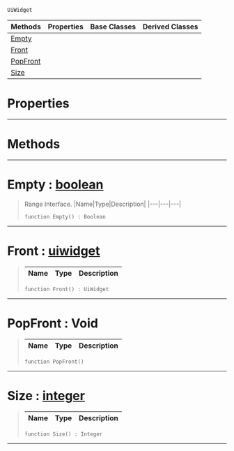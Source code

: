 `UiWidget`

|Methods|Properties|Base Classes|Derived Classes|
|---|---|---|---|
|[ Empty](https://github.com/PlasmaEngine/PlasmaDocs/tree/master/docs/C%2B%2B/code_reference/class_reference/uiwidgetcastresultsrange.markdown#empty-plasma-engine-docume)| | | |
|[ Front](https://github.com/PlasmaEngine/PlasmaDocs/tree/master/docs/C%2B%2B/code_reference/class_reference/uiwidgetcastresultsrange.markdown#front-plasma-engine-docume)| | | |
|[ PopFront](https://github.com/PlasmaEngine/PlasmaDocs/tree/master/docs/C%2B%2B/code_reference/class_reference/uiwidgetcastresultsrange.markdown#popfront-void)| | | |
|[ Size](https://github.com/PlasmaEngine/PlasmaDocs/tree/master/docs/C%2B%2B/code_reference/class_reference/uiwidgetcastresultsrange.markdown#size-plasma-engine-documen)| | | |


 #  Properties


---  
 #  Methods


---  
 #  Empty : [boolean](https://github.com/PlasmaEngine/PlasmaDocs/tree/master/docs/C%2B%2B/code_reference/lightning_base_types/boolean.markdown)

> Range Interface.
> |Name|Type|Description|
> |---|---|---|
> ``` lang=cpp, name=Lightning
> function Empty() : Boolean
> ``` 


---  
 #  Front : [uiwidget](https://github.com/PlasmaEngine/PlasmaDocs/tree/master/docs/C%2B%2B/code_reference/class_reference/uiwidget.markdown)

> 
> |Name|Type|Description|
> |---|---|---|
> ``` lang=cpp, name=Lightning
> function Front() : UiWidget
> ``` 


---  
 #  PopFront : Void

> 
> |Name|Type|Description|
> |---|---|---|
> ``` lang=cpp, name=Lightning
> function PopFront()
> ``` 


---  
 #  Size : [integer](https://github.com/PlasmaEngine/PlasmaDocs/tree/master/docs/C%2B%2B/code_reference/lightning_base_types/integer.markdown)

> 
> |Name|Type|Description|
> |---|---|---|
> ``` lang=cpp, name=Lightning
> function Size() : Integer
> ``` 


---  
 

 